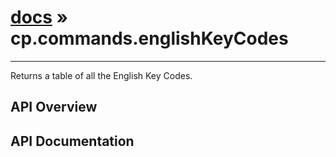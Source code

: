 # [docs](index.md) » cp.commands.englishKeyCodes
---

Returns a table of all the English Key Codes.

## API Overview

## API Documentation

